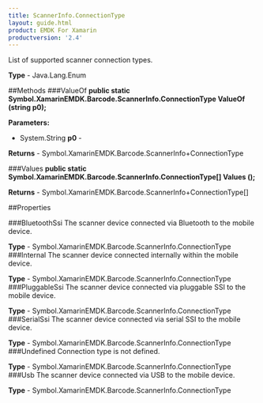 ```yaml
---
title: ScannerInfo.ConnectionType
layout: guide.html 
product: EMDK For Xamarin 
productversion: '2.4' 
---
```

List of supported scanner connection types.

**Type** - Java.Lang.Enum

##Methods
###ValueOf
**public static Symbol.XamarinEMDK.Barcode.ScannerInfo.ConnectionType ValueOf (string p0);**


        

**Parameters:** 

* System.String **p0** - 
        

**Returns** - Symbol.XamarinEMDK.Barcode.ScannerInfo+ConnectionType

###Values
**public static Symbol.XamarinEMDK.Barcode.ScannerInfo.ConnectionType[] Values ();**


        


**Returns** - Symbol.XamarinEMDK.Barcode.ScannerInfo+ConnectionType[]

##Properties

###BluetoothSsi
The scanner device connected via Bluetooth to the mobile device.

**Type** - Symbol.XamarinEMDK.Barcode.ScannerInfo.ConnectionType
###Internal
The scanner device connected internally within the mobile device.

**Type** - Symbol.XamarinEMDK.Barcode.ScannerInfo.ConnectionType
###PluggableSsi
The scanner device connected via pluggable SSI to the mobile device.

**Type** - Symbol.XamarinEMDK.Barcode.ScannerInfo.ConnectionType
###SerialSsi
The scanner device connected via serial SSI to the mobile device.

**Type** - Symbol.XamarinEMDK.Barcode.ScannerInfo.ConnectionType
###Undefined
Connection type is not defined.

**Type** - Symbol.XamarinEMDK.Barcode.ScannerInfo.ConnectionType
###Usb
The scanner device connected via USB to the mobile device.

**Type** - Symbol.XamarinEMDK.Barcode.ScannerInfo.ConnectionType


